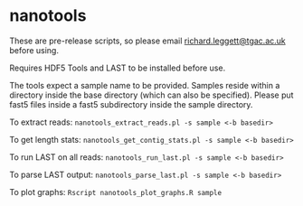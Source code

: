 nanotools
=========

These are pre-release scripts, so please email richard.leggett@tgac.ac.uk before using.

Requires HDF5 Tools and LAST to be installed before use.

The tools expect a sample name to be provided. Samples reside within a directory inside the base directory (which can also be specified). Please put fast5 files inside a fast5 subdirectory inside the sample directory.

To extract reads:
  `nanotools_extract_reads.pl -s sample <-b basedir>`

To get length stats:
  `nanotools_get_contig_stats.pl -s sample <-b basedir>`

To run LAST on all reads:
  `nanotools_run_last.pl -s sample <-b basedir>`
  
To parse LAST output:
  `nanotools_parse_last.pl -s sample <-b basedir>`

To plot graphs:
  `Rscript nanotools_plot_graphs.R sample`
  
